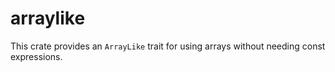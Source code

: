 # arraylike

This crate provides an `ArrayLike` trait for using arrays without needing
const expressions.
